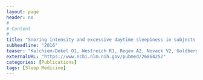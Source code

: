 ```yaml
---
layout: page
header: no
#
# Content
#
title: "Snoring intensity and excessive daytime sleepiness in subjects without obstructive sleep apnea."
subheadline: "2016"
teaser: "Kalchiem-Dekel O1, Westreich R1, Regev A2, Novack V2, Goldberg M2, Maimon N"
externalURL: "https://www.ncbi.nlm.nih.gov/pubmed/26864252"
categories: [Publications]
tags: [Sleep Medicine]
---
```

